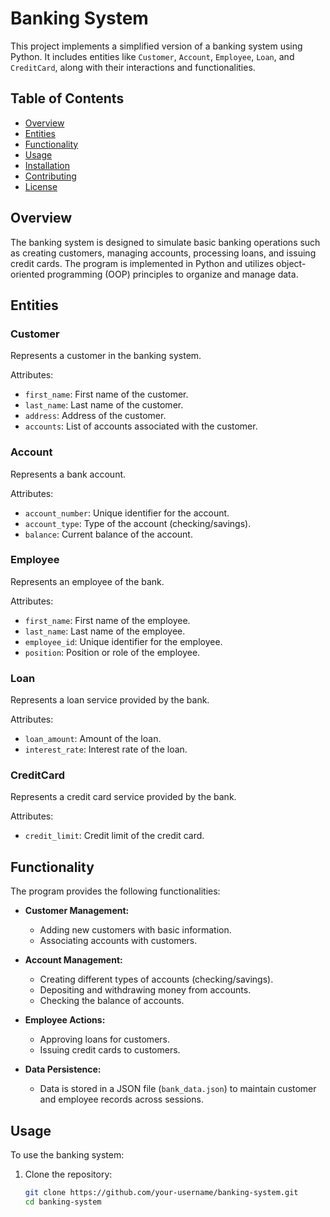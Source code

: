 # Banking System

This project implements a simplified version of a banking system using Python. It includes entities like `Customer`, `Account`, `Employee`, `Loan`, and `CreditCard`, along with their interactions and functionalities.

## Table of Contents

- [Overview](#overview)
- [Entities](#entities)
- [Functionality](#functionality)
- [Usage](#usage)
- [Installation](#installation)
- [Contributing](#contributing)
- [License](#license)

## Overview

The banking system is designed to simulate basic banking operations such as creating customers, managing accounts, processing loans, and issuing credit cards. The program is implemented in Python and utilizes object-oriented programming (OOP) principles to organize and manage data.

## Entities

### Customer

Represents a customer in the banking system.

Attributes:
- `first_name`: First name of the customer.
- `last_name`: Last name of the customer.
- `address`: Address of the customer.
- `accounts`: List of accounts associated with the customer.

### Account

Represents a bank account.

Attributes:
- `account_number`: Unique identifier for the account.
- `account_type`: Type of the account (checking/savings).
- `balance`: Current balance of the account.

### Employee

Represents an employee of the bank.

Attributes:
- `first_name`: First name of the employee.
- `last_name`: Last name of the employee.
- `employee_id`: Unique identifier for the employee.
- `position`: Position or role of the employee.

### Loan

Represents a loan service provided by the bank.

Attributes:
- `loan_amount`: Amount of the loan.
- `interest_rate`: Interest rate of the loan.

### CreditCard

Represents a credit card service provided by the bank.

Attributes:
- `credit_limit`: Credit limit of the credit card.

## Functionality

The program provides the following functionalities:

- **Customer Management:**
  - Adding new customers with basic information.
  - Associating accounts with customers.

- **Account Management:**
  - Creating different types of accounts (checking/savings).
  - Depositing and withdrawing money from accounts.
  - Checking the balance of accounts.

- **Employee Actions:**
  - Approving loans for customers.
  - Issuing credit cards to customers.

- **Data Persistence:**
  - Data is stored in a JSON file (`bank_data.json`) to maintain customer and employee records across sessions.

## Usage

To use the banking system:
1. Clone the repository:
   ```bash
   git clone https://github.com/your-username/banking-system.git
   cd banking-system
